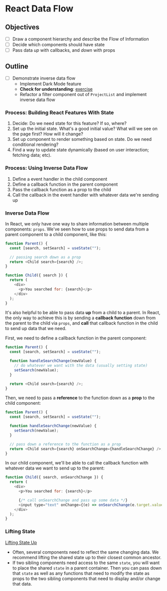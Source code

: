 # React Data Flow

## Objectives

- [ ] Draw a component hierarchy and describe the Flow of Information
- [ ] Decide which components should have state
- [ ] Pass data _up_ with callbacks, and _down_ with props

## Outline

- [ ] Demonstrate inverse data flow
  - Implement Dark Mode feature
  - **Check for understanding**: [exercise](https://codesandbox.io/s/inverse-data-flow-exercise-039fu?file=/src/App.js)
  - Refactor a filter component out of `ProjectList` and implement inverse data flow

### Process: Building React Features With State

1. Decide: Do we need state for this feature? If so, where?
2. Set up the initial state. What's a good initial value? What will we see on
   the page first? How will it change?
3. Set up component to render something based on state. Do we need conditional
   rendering?
4. Find a way to update state dynamically (based on user interaction; fetching data; etc).

### Process: Using Inverse Data Flow

1. Define a event handler in the child component
2. Define a callback function in the parent component
3. Pass the callback function as a prop to the child
4. Call the callback in the event handler with whatever data we're sending up

### Inverse Data Flow

In React, we only have one way to share information between multiple components:
`props`. We've seen how to use props to send data from a parent component to a child component, like this:

```js
function Parent() {
  const [search, setSearch] = useState("");

  // passing search down as a prop
  return <Child search={search} />;
}

function Child({ search }) {
  return (
    <div>
      <p>You searched for: {search}</p>
    </div>
  );
}
```

It's also helpful to be able to pass data **up** from a child to a parent. In
React, the only way to achieve this is by sending a **callback function** down
from the parent to the child via `props`, and **call** that callback function in
the child to send up data that we need.

First, we need to define a callback function in the parent component:

```js
function Parent() {
  const [search, setSearch] = useState("");

  function handleSearchChange(newValue) {
    // do whatever we want with the data (usually setting state)
    setSearch(newValue);
  }

  return <Child search={search} />;
}
```

Then, we need to pass a **reference** to the function down as a **prop** to the
child component:

```js
function Parent() {
  const [search, setSearch] = useState("");

  function handleSearchChange(newValue) {
    setSearch(newValue);
  }

  // pass down a reference to the function as a prop
  return <Child search={search} onSearchChange={handleSearchChange} />;
}
```

In our child component, we'll be able to call the callback function with
whatever data we want to send up to the parent:

```js
function Child({ search, onSearchChange }) {
  return (
    <div>
      <p>You searched for: {search}</p>

      {/* call onSearchChange and pass up some data */}
      <input type="text" onChange={(e) => onSearchChange(e.target.value)} />
    </div>
  );
}
```

### Lifting State

[Lifting State Up](https://reactjs.org/docs/lifting-state-up.html)

- Often, several components need to reflect the same changing data. We recommend
  lifting the shared state up to their closest common ancestor.
- If two sibling components need access to the same `state`, you will want to
  place the shared `state` in a parent container. Then you can pass down that
  `state` as well as any functions that need to modify the state as props to the
  two sibling components that need to display and/or change that data.
